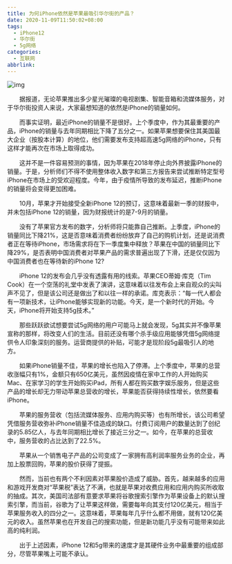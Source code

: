 ```yaml
---
title: 为何iPhone依然是苹果最吸引华尔街的产品？
date: 2020-11-09T11:50:02+08:00
tags:
  - iPhone12
  - 华尔街
  - 5g网络
categories:
  - 互联网
abbrlink:
---
```


![img](https://cdn.jsdelivr.net/gh/yakeing/Documentation@main/Hexo/images/3ca3-kcieyvz4673443.jpg)

　　据报道，无论苹果推出多少星光璀璨的电视剧集、智能音箱和流媒体服务，对于华尔街投资人来说，大家最想知道的依然是iPhone的销量如何。

　　而事实证明，最近iPhone的销量不是很好。上个季度中，作为其最重要的产品，iPhone的销量与去年同期相比下降了五分之一。如果苹果想要保住其美国最大企业（按股本计算）的地位，他们需要发布支持超高速5g网络的iPhone，只有这样才能再次在市场上取得成功。

　　这并不是一件容易预测的事情，因为苹果在2018年停止向外界披露iPhone的销量。于是，分析师们不得不使用整体收入数字和第三方报告来尝试推断特定型号iPhone在市场上的受欢迎程度。今年，由于疫情所导致的发布延迟，推断iPhone的销量将会变得更加困难。

　　10月，苹果才开始接受全新iPhone 12的预订，这意味着最新一季的财报中，并未包括iPhone 12的销量，因为财报统计的是7-9月的销量。

　　没有了苹果官方发布的数字，分析师将只能靠自己推断。上季度，iPhone的销量同比下降21%，这是否意味着消费者纷纷放弃了自己的购机计划，还是说消费者正在等待iPhone，市场需求将在下一季度集中释放？苹果在中国的销量同比下降29%，是否表明中国消费者对苹果产品的需求普遍出现了下滑，还是仅仅因为中国消费者也在等待新的iPhone 12?

　　iPhone 12的发布会几乎没有透露有用的线索。苹果CEO蒂姆·库克（Tim Cook）在一个空荡的礼堂中发表了演讲，这意味着以往发布会上来自观众的尖叫声不见了，但是该公司还是做出了和以往一样的承诺。库克表示：“每一代人都会有一项新技术，让iPhone能够实现新的功能。今天，是一个新时代的开始。今天，iPhone将开始支持5g技术。”

　　那些跃跃欲试想要尝试5g网络的用户可能马上就会发现，5g其实并不像苹果宣称的那样，将改变人们的生活。目前还没有哪个杀手级应用能够凭借5g网络提供令人印象深刻的服务。运营商提供的补贴，可能才是现阶段5g最吸引人的地方。

　　如果iPhone销量不佳，苹果的增长也陷入了停滞。上个季度中，苹果的总营收涨幅只有1%，金额只有650亿美元，虽然因疫情在家中工作的人开始购买Mac、在家学习的学生开始购买iPad，所有人都在购买数字娱乐服务，但是这些产品的增长却无力带动苹果总营收的增长，苹果能否获得持续性增长，依然要看iPhone。

　　苹果的服务营收（包括流媒体服务、应用内购买等）也有所增长，该公司希望凭借服务营收弥补iPhone销量不佳造成的缺口。付费订阅用户的数量达到了创纪录的5.85亿人，与去年同期相比增长了接近三分之一。如今，在苹果的总营收中，服务营收的占比达到了22.5%。

　　苹果从一个销售电子产品的公司变成了一家拥有高利润率服务业务的企业，再加上股票回购，苹果的股价获得了提振。

　　然而，当前也有两个不利因素对苹果股价造成了威胁。首先，越来越多的应用和游戏开发商对“苹果税”表达了不满，也就是苹果对收费应用和应用内购买所收取的抽成。其次，美国司法部有意要求苹果将谷歌搜索引擎作为苹果设备上的默认搜索引擎，而当前，谷歌为了让苹果这样做，需要每年向其支付120亿美元，相当于苹果服务收入的四分之一。这意味着，苹果每年几乎什么都不用做，就有120亿美元的收入。虽然苹果也在开发自己的搜索功能，但是新功能几乎没有可能带来如此高的纯利润。

　　出于上述因素，iPhone 12和5g带来的速度才是其硬件业务中最重要的组成部分，尽管苹果嘴上可能不承认。